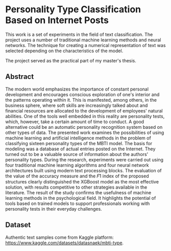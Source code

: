 # Personality Type Classification Based on Internet Posts

This work is a set of experiments in the field of text classification. The project uses a number of traditional machine learning methods and neural networks. The technique for creating a numerical representation of text was selected depending on the characteristics of the model.

The project served as the practical part of my master's thesis.

## Abstract
The modern world emphasizes the importance of constant personal development and 
encourages conscious exploration of one's interior and the patterns operating within it. This 
is manifested, among others, in the business sphere, where soft skills are increasingly talked 
about and financial resources are allocated to the development of employees' natural 
abilities. One of the tools well embedded in this reality are personality tests, which, however, 
take a certain amount of time to conduct. A good alternative could be an automatic 
personality recognition system based on other types of data. The presented work examines 
the possibilities of using machine learning and artificial intelligence methods in the problem 
of classifying sixteen personality types of the MBTI model. The basis for modeling was 
a database of actual entries posted on the Internet. They turned out to be a valuable source 
of information about the authors' personality types. During the research, experiments were 
carried out using four traditional machine learning algorithms and four neural network 
architectures built using modern text processing blocks. The evaluation of the value of the 
accuracy measure and the 𝐹1 index of the proposed structures clearly distinguished the 
XGBoost model as the most effective solution, with results competitive to other strategies 
available in the literature. The result of the study confirms the usefulness of machine learning 
methods in the psychological field. It highlights the potential of tools based on trained models 
to support professionals working with personality tests in their everyday challenges.

## Dataset
Authentic text samples come from Kaggle platform: https://www.kaggle.com/datasets/datasnaek/mbti-type.
